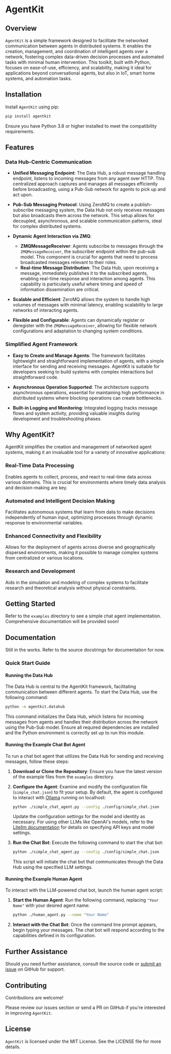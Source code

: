 # AgentKit

## Overview

`AgentKit` is a simple framework designed to facilitate the networked communication between agents in distributed systems. It enables the creation, management, and coordination of intelligent agents over a network, fostering complex data-driven decision processes and automated tasks with minimal human intervention. This toolkit, built with Python, focuses on ease-of-use, efficiency, and scalability, making it ideal for applications beyond conversational agents, but also in IoT, smart home systems, and automation tasks.

## Installation

Install `AgentKit` using pip:

```bash
pip install agentkit
```

Ensure you have Python 3.8 or higher installed to meet the compatibility requirements.

## Features

### Data Hub-Centric Communication

- **Unified Messaging Endpoint**: The Data Hub, a robust message handling endpoint, listens to incoming messages from any agent over HTTP. This centralized approach captures and manages all messages efficiently before broadcasting, using a Pub-Sub network for agents to pick up and act upon.

- **Pub-Sub Messaging Protocol**: Using ZeroMQ to create a publish-subscribe messaging system, the Data Hub not only receives messages but also broadcasts them across the network. This setup allows for decoupled, asynchronous, and scalable communication patterns, ideal for complex distributed systems.

- **Dynamic Agent Interaction via ZMQ**:
  - **ZMQMessageReceiver**: Agents subscribe to messages through the `ZMQMessageReceiver`, the subscriber endpoint within the pub-sub model. This component is crucial for agents that need to process broadcasted messages relevant to their roles.
  - **Real-time Message Distribution**: The Data Hub, upon receiving a message, immediately publishes it to the subscribed agents, enabling real-time response and interaction among agents. This capability is particularly useful where timing and speed of information dissemination are critical.

- **Scalable and Efficient**: ZeroMQ allows the system to handle high volumes of messages with minimal latency, enabling scalability to large networks of interacting agents.

- **Flexible and Configurable**: Agents can dynamically register or deregister with the `ZMQMessageReceiver`, allowing for flexible network configurations and adaptation to changing system conditions.

### Simplified Agent Framework

- **Easy to Create and Manage Agents**: The framework facilitates lightweight and straightforward implementation of agents, with a simple interface for sending and receiving messages. AgentKit is suitable for developers seeking to build systems with complex interactions but straightforward code.

- **Asynchronous Operation Supported**: The architecture supports asynchronous operations, essential for maintaining high performance in distributed systems where blocking operations can create bottlenecks.

- **Built-in Logging and Monitoring**: Integrated logging tracks message flows and system activity, providing valuable insights during development and troubleshooting phases.

## Why AgentKit?

AgentKit simplifies the creation and management of networked agent systems, making it an invaluable tool for a variety of innovative applications:

### Real-Time Data Processing

Enables agents to collect, process, and react to real-time data across various domains. This is crucial for environments where timely data analysis and decision-making are key.

### Automated and Intelligent Decision Making

Facilitates autonomous systems that learn from data to make decisions independently of human input, optimizing processes through dynamic response to environmental variables.

### Enhanced Connectivity and Flexibility

Allows for the deployment of agents across diverse and geographically dispersed environments, making it possible to manage complex systems from centralized or various locations.

### Research and Development

Aids in the simulation and modeling of complex systems to facilitate research and theoretical analysis without physical constraints.

## Getting Started

Refer to the `examples` directory to see a simple chat agent implementation. Comprehensive documentation will be provided soon!

## Documentation

Still in the works. Refer to the source docstrings for documentation for now.

### Quick Start Guide

#### Running the Data Hub

The Data Hub is central to the AgentKit framework, facilitating communication between different agents. To start the Data Hub, use the following command:

```bash
python -m agentkit.datahub
```

This command initializes the Data Hub, which listens for incoming messages from agents and handles their distribution across the network using the Pub-Sub model. Ensure all required dependencies are installed and the Python environment is correctly set up to run this module.

#### Running the Example Chat Bot Agent

To run a chat bot agent that utilizes the Data Hub for sending and receiving messages, follow these steps:

1. **Download or Clone the Repository**:
   Ensure you have the latest version of the example files from the `examples` directory.

2. **Configure the Agent**:
   Examine and modify the configuration file (`simple_chat.json`) to fit your setup. By default, the agent is configured to interact with [Ollama](https://ollama.com/) running on localhost:

   ```bash
   python ./simple_chat_agent.py --config ./config/simple_chat.json
   ```

   Update the configuration settings for the model and identity as necessary. For using other LLMs like OpenAI's models, refer to the [Litellm documentation](https://docs.litellm.ai/docs/) for details on specifying API keys and model settings.

3. **Run the Chat Bot**:
   Execute the following command to start the chat bot:

   ```bash
   python ./simple_chat_agent.py --config ./config/simple_chat.json
   ```

   This script will initiate the chat bot that communicates through the Data Hub using the specified LLM settings.

#### Running the Example Human Agent

To interact with the LLM-powered chat bot, launch the human agent script:

1. **Start the Human Agent**:
   Run the following command, replacing `"Your Name"` with your desired agent name:

   ```bash
   python ./human_agent.py --name "Your Name"
   ```

2. **Interact with the Chat Bot**:
   Once the command line prompt appears, begin typing your messages. The chat bot will respond according to the capabilities defined in its configuration.

## Further Assistance

Should you need further assistance, consult the source code or [submit an issue](https://github.com/yourusername/agentkit/issues) on GitHub for support.

## Contributing

Contributions are welcome!

 Please review our issues section or send a PR on GitHub if you're interested in improving `AgentKit`.

## License

`AgentKit` is licensed under the MIT License. See the LICENSE file for more details.
